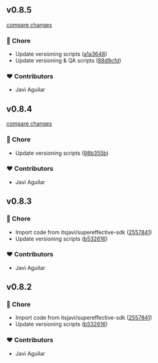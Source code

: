 
## v0.8.5

[compare changes](https://github.com/supeffective/icons/compare/v0.8.4...v0.8.5)

### 🏡 Chore

- Update versioning scripts ([a1a3648](https://github.com/supeffective/icons/commit/a1a3648))
- Update versioning & QA scripts ([88d9cfd](https://github.com/supeffective/icons/commit/88d9cfd))

### ❤️ Contributors

- Javi Aguilar

## v0.8.4

[compare changes](https://github.com/supeffective/icons/compare/v0.8.3...v0.8.4)

### 🏡 Chore

- Update versioning scripts ([98b355b](https://github.com/supeffective/icons/commit/98b355b))

### ❤️ Contributors

- Javi Aguilar

## v0.8.3


### 🏡 Chore

- Import code from itsjavi/supereffective-sdk ([2557841](https://github.com/supeffective/icons/commit/2557841))
- Update versioning scripts ([b532616](https://github.com/supeffective/icons/commit/b532616))

### ❤️ Contributors

- Javi Aguilar

## v0.8.2


### 🏡 Chore

- Import code from itsjavi/supereffective-sdk ([2557841](https://github.com/supeffective/icons/commit/2557841))
- Update versioning scripts ([b532616](https://github.com/supeffective/icons/commit/b532616))

### ❤️ Contributors

- Javi Aguilar

